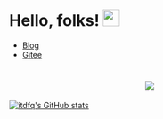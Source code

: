 # Hello, folks! <img src="https://raw.githubusercontent.com/MartinHeinz/MartinHeinz/master/wave.gif" width="30px">

* [Blog](https://itdfq.com)
* [Gitee](https://gitee.com/godchin)

<h1 align="center">
  <a href="https://sunguoqi.com/">
    <img src="https://readme-typing-svg.herokuapp.com/?lines=console.log(study%20hard%20and%20make%20progress%20every%20day);好好学习,天天向上!&center=true&size=27">
  </a>
</h1>

[![itdfq's GitHub stats](https://github-readme-stats.vercel.app/api?username=itdfq&show_icons=true&theme=tokyonight)](https://github.com/anuraghazra/github-readme-stats)


